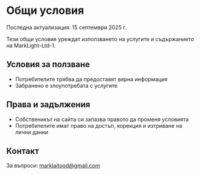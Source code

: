 # Общи условия

Последна актуализация: 15 септември 2025 г.

Тези общи условия уреждат използването на услугите и съдържанието на MarkLight-Ltd-1.

## Условия за ползване
- Потребителите трябва да предоставят вярна информация
- Забранено е злоупотребата с услугите

## Права и задължения
- Собственикът на сайта си запазва правото да променя условията
- Потребителите имат право на достъп, корекция и изтриване на лични данни

## Контакт
За въпроси: marklaitood@gmail.com
